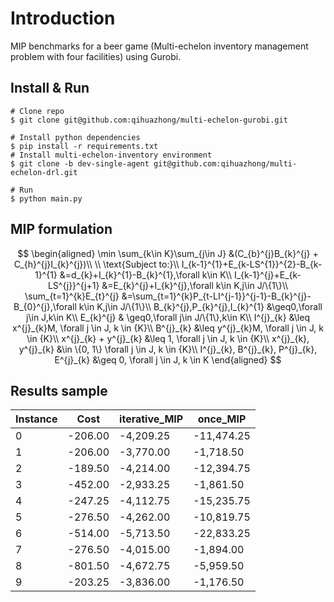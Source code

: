 # Introduction

MIP benchmarks for a beer game (Multi-echelon inventory management problem with four facilities) using Gurobi.

## Install & Run

```shell
# Clone repo
$ git clone git@github.com:qihuazhong/multi-echelon-gurobi.git

# Install python dependencies
$ pip install -r requirements.txt
# Install multi-echelon-inventory environment
$ git clone -b dev-single-agent git@github.com:qihuazhong/multi-echelon-drl.git 

# Run
$ python main.py
```

## MIP formulation

$$
\begin{aligned}
\min \sum_{k\in K}\sum_{j\in J} &(C_{b}^{j}B_{k}^{j} + C_{h}^{j}I_{k}^{j})\\ \\
\text{Subject to:}\\
I_{k-1}^{1}+E_{k-LS^{1}}^{2}-B_{k-1}^{1} &=d_{k}+I_{k}^{1}-B_{k}^{1},\forall k\in K\\
I_{k-1}^{j}+E_{k-LS^{j}}^{j+1} &=E_{k}^{j}+I_{k}^{j},\forall k\in K,j\in J/\{1\}\\
\sum_{t=1}^{k}E_{t}^{j} &=\sum_{t=1}^{k}P_{t-LI^{j-1}}^{j-1}-B_{k}^{j}-B_{0}^{j},\forall k\in K,j\in J/\{1\}\\
B_{k}^{j},P_{k}^{j},I_{k}^{1} &\geq0,\forall j\in J,k\in K\\
E_{k}^{j} & \geq0,\forall j\in J/\{1\},k\in K\\
I^{j}_{k} &\leq x^{j}_{k}M, \forall j \in J, k \in {K}\\
B^{j}_{k} &\leq y^{j}_{k}M, \forall j \in J, k \in {K}\\
x^{j}_{k} + y^{j}_{k} &\leq 1, \forall j \in J, k \in {K}\\
x^{j}_{k}, y^{j}_{k} &\in \{0, 1\} \forall j \in J, k \in {K}\\
I^{j}_{k}, B^{j}_{k}, P^{j}_{k}, E^{j}_{k} &\geq 0, \forall j \in J, k \in K
\end{aligned}
$$

## Results sample

| Instance | Cost    | iterative_MIP | once_MIP   |
| -------- | ------- | ------------- | ---------- |
| 0        | -206.00 | -4,209.25     | -11,474.25 |
| 1        | -206.00 | -3,770.00     | -1,718.50  |
| 2        | -189.50 | -4,214.00     | -12,394.75 |
| 3        | -452.00 | -2,933.25     | -1,861.50  |
| 4        | -247.25 | -4,112.75     | -15,235.75 |
| 5        | -276.50 | -4,262.00     | -10,819.75 |
| 6        | -514.00 | -5,713.50     | -22,833.25 |
| 7        | -276.50 | -4,015.00     | -1,894.00  |
| 8        | -801.50 | -4,672.75     | -5,959.50  |
| 9        | -203.25 | -3,836.00     | -1,176.50  |
